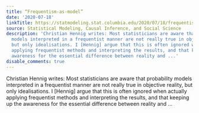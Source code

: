 ```yaml
---
title: “Frequentism-as-model”
date: '2020-07-18'
linkTitle: https://statmodeling.stat.columbia.edu/2020/07/18/frequentism-as-model/
source: Statistical Modeling, Causal Inference, and Social Science
description: 'Christian Hennig writes: Most statisticians are aware that probability
  models interpreted in a frequentist manner are not really true in objective reality,
  but only idealisations. I [Hennig] argue that this is often ignored when actually
  applying frequentist methods and interpreting the results, and that keeping up the
  awareness for the essential difference between reality and ...'
disable_comments: true
---
```

Christian Hennig writes: Most statisticians are aware that probability models interpreted in a frequentist manner are not really true in objective reality, but only idealisations. I [Hennig] argue that this is often ignored when actually applying frequentist methods and interpreting the results, and that keeping up the awareness for the essential difference between reality and ...